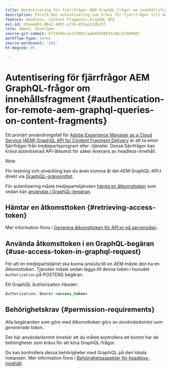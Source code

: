 ```yaml
---
title: Autentisering för fjärrfrågor AEM GraphQL-frågor om innehållsfragment
description: Förstå den autentisering som krävs för fjärrfrågor till Adobe Experience Manager GraphQL för att säkra din headless-leverans av innehåll.
feature: Headless, Content Fragments,GraphQL API
exl-id: dfeae661-06a1-4001-af24-b52ae12d625f
role: Admin, Developer
source-git-commit: 6719e0bcaa175081faa8ddf6803314bc478099d7
workflow-type: tm+mt
source-wordcount: '231'
ht-degree: 0%

---
```


# Autentisering för fjärrfrågor AEM GraphQL-frågor om innehållsfragment {#authentication-for-remote-aem-graphql-queries-on-content-fragments}

Ett primärt användningsfall för [Adobe Experience Manager as a Cloud Service (AEM) GraphQL API for Content Fragment Delivery](/help/headless/graphql-api/content-fragments.md) är att ta emot fjärrfrågor från tredjepartsprogram eller -tjänster. Dessa fjärrfrågor kan kräva autentiserad API-åtkomst för säker leverans av headless-innehåll.

>[!NOTE]
>
>För testning och utveckling kan du även komma åt det AEM GraphQL-API:t direkt via [GraphiQL-gränssnittet](/help/headless/graphql-api/graphiql-ide.md).

För autentisering måste tredjepartstjänsten [hämta en åtkomsttoken](#retrieving-access-token) som sedan kan [användas i GraphQL-begäran](#use-access-token-in-graphql-request).

## Hämtar en åtkomsttoken {#retrieving-access-token}

Mer information finns i [Generera åtkomsttoken för API:er på serversidan](/help/implementing/developing/introduction/generating-access-tokens-for-server-side-apis.md).

## Använda åtkomsttoken i en GraphQL-begäran {#use-access-token-in-graphql-request}

För att en tredjepartstjänst ska kunna ansluta till en AEM måste den ha en *åtkomsttoken*. Tjänsten måste sedan lägga till denna token i huvudet `Authorization` på POSTENS begäran.

Ett GraphQL Authorization Header:

```xml
Authorization: Bearer <access_token>
```

## Behörighetskrav {#permission-requirements}

Alla begäranden som görs med åtkomsttoken görs *av användarkontot som genererade token*.

Det här användarkontot innebär att du måste kontrollera att kontot har de behörigheter som krävs för att köra GraphQL-frågor.

Du kan kontrollera dessa behörigheter med GraphiQL på den lokala instansen. Mer information finns i [Behörighetsaspekter för headless-innehåll](/help/headless/security/permissions.md).
